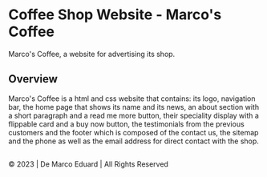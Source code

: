 # Coffee Shop Website - Marco's Coffee
Marco's Coffee, a website for advertising its shop.
## Overview
Marco's Coffee is a html and css website that contains: its logo, navigation bar, the home page that shows its name and its news, an about section with a short paragraph and a read me more button, their speciality display with a flippable card and a buy now button, the testimonials from the previous customers and the footer which is composed of the contact us, the sitemap and the phone as well as the email address for direct contact with the shop.
##
© 2023 | De Marco Eduard | All Rights Reserved
